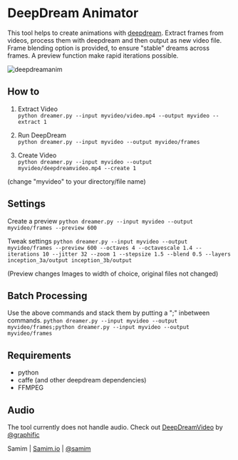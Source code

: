 # DeepDream Animator

This tool helps to create animations with [deepdream](github.com/google/deepdream).
Extract frames from videos, process them with deepdream and then output as new video file.
Frame blending option is provided, to ensure "stable" dreams across frames.
A preview function make rapid iterations possible.

![deepdreamanim](https://i.imgur.com/JiMIQ01.gif "deep dream animation")

## How to
1. Extract Video  
`python dreamer.py --input myvideo/video.mp4 --output myvideo --extract 1`

2. Run DeepDream  
`python dreamer.py --input myvideo --output myvideo/frames`

3. Create Video  
`python dreamer.py --input myvideo --output myvideo/deepdreamvideo.mp4 --create 1`

(change "myvideo" to your directory/file name)


## Settings
Create a preview
`python dreamer.py --input myvideo --output myvideo/frames --preview 600 `

Tweak settings
`python dreamer.py --input myvideo --output myvideo/frames --preview 600 --octaves 4 --octavescale 1.4 --iterations 10 --jitter 32 --zoom 1 --stepsize 1.5 --blend 0.5 --layers inception_3a/output inception_3b/output`

(Preview changes Images to width of choice, original files not changed)

## Batch Processing
Use the above commands and stack them by putting a ";" inbetween commands.
`python dreamer.py --input myvideo --output myvideo/frames;python dreamer.py --input myvideo --output myvideo/frames`


## Requirements
- python
- caffe (and other deepdream dependencies)
- FFMPEG

## Audio
The tool currently does not handle audio.
Check out [DeepDreamVideo](github.com/graphific/DeepDreamVideo) by [@graphific](twitter.com/graphific)



Samim | [Samim.io](samim.io) | [@samim](twitter.com/samim)

